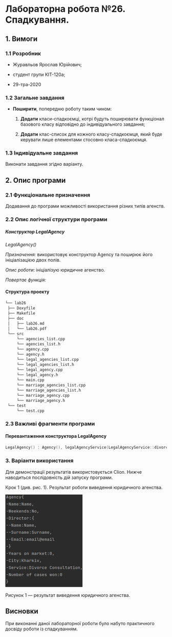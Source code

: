 ﻿# Лабораторна робота №26. Спадкування.

## 1. Вимоги

### 1.1 Розробник

-   Журавльов Ярослав Юрійович;
    
-   студент групи КІТ-120а;
    
-   29-тра-2020
    

### 1.2 Загальне завдання
-   **Поширити**, попередню роботу таким чином:
    1.  **Додати**  класи-спадкоємці, котрі будуть поширювати функціонал базового класу відповідно до індивідуального завдання;
        
    2.  **Додати**  клас-список для кожного класу-спадкоємця, який буде керувати лише елементами стосовно класа-спадкоємця.
### 1.3 Індивідуальне завдання

Виконати завдання згідно варіанту.

## 2. Опис програми

### 2.1 Функціональне призначення
Додавання до програми можливості використання різних типів агенств.

### 2.2 Опис логічної структури програми
##### _Конструктор LegalAgency_

*LegalAgency()*

_Призначення:_ використовує конструктор Agency та поширює його ініціалізацією двох полів.

_Опис роботи_: ініціалізую юридичне агенство.

_Повертає функція:_

#### Структура проекту

```
└── lab26
 ├── Doxyfile
 ├── Makefile
 ├── doc
 │   ├── lab26.md
 │   └── lab26.pdf
 └── src
 	 └── agencies_list.cpp
  	 └── agencies_list.h
  	 └── agency.cpp
  	 └── agency.h
  	 └── legal_agencies_list.cpp
  	 └── legal_agencies_list.h
  	 └── legal_agency.cpp
  	 └── legal_agency.h
 	 └── main.cpp
 	 └── marriage_agencies_list.cpp
  	 └── marriage_agencies_list.h
  	 └── marriage_agency.cpp
  	 └── marriage_agency.h
 └── test
	 └── test.cpp
```

### 2.3 Важливі фрагменти програми
#### Перевантаження конструктора LegalAgency
```c
LegalAgency() : Agency(), legalAgencyService(LegalAgencyService::divorceConsultation), numberOfCasesWon(0) {}
```
### 3. Варіанти використання

Для демонстрації результатів використовується Clion. Нижче наводиться послідовність дій запуску програми.

Крок 1 (див. рис. 1). Результат роботи виведення юридичного агенства. 

![](https://github.com/yzet/Programming/blob/main/lab26/doc/assets/legal_agency.jpg) 

Рисунок 1 — результат виведення юридичного агенства.

## Висновки

При виконанні даної лабораторної роботи було набуто практичного досвіду роботи із спадкуванням.
